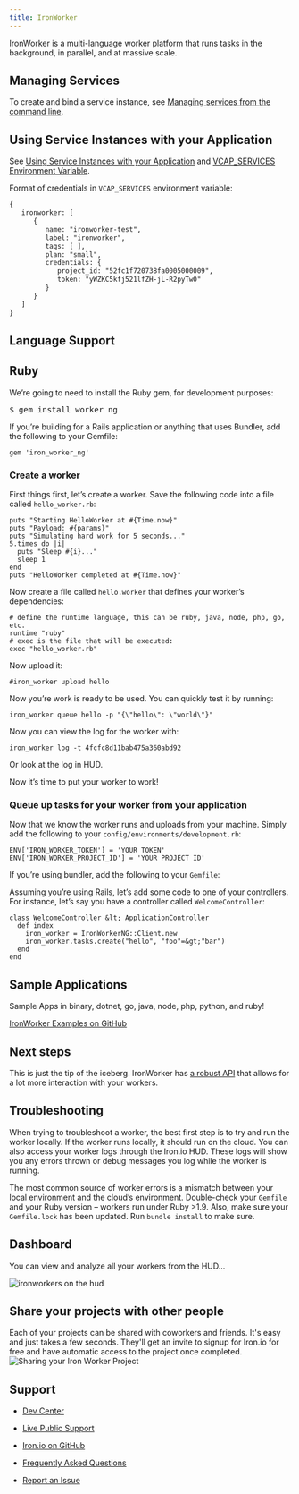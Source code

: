 ```yaml
---
title: IronWorker
---
```


IronWorker is a multi-language worker platform that runs tasks in the background, in parallel, and at massive scale.

## <a id='managing'></a>Managing Services ##

To create and bind a service instance, see [Managing services from the command line](/devguide/services/managing-services.html).

## <a id='using'></a>Using Service Instances with your Application ##

See [Using Service Instances with your Application](/devguide/services/managing-services.html#use) and [VCAP_SERVICES Environment Variable](/devguide/deploy-apps/environment-variable.html).

Format of credentials in `VCAP_SERVICES` environment variable:

~~~xml
{
   ironworker: [
      {
         name: "ironworker-test",
         label: "ironworker",
         tags: [ ],
         plan: "small",
         credentials: {
            project_id: "52fc1f720738fa0005000009",
            token: "yWZKC5kfj521lfZH-jL-R2pyTw0"
         }
      }
   ]
}
~~~

## <a id='language-support'></a>Language Support ##

## Ruby

We’re going to need to install the Ruby gem, for development purposes:

<pre class="terminal">
$ gem install worker_ng
</pre>

If you’re building for a Rails application or anything that uses Bundler, add the following to your Gemfile:

~~~
gem 'iron_worker_ng'
~~~

### Create a worker ###

First things first, let’s create a worker. Save the following code into a file called `hello_worker.rb`:

    puts "Starting HelloWorker at #{Time.now}"
    puts "Payload: #{params}"
    puts "Simulating hard work for 5 seconds..."
    5.times do |i|
      puts "Sleep #{i}..."
      sleep 1
    end
    puts "HelloWorker completed at #{Time.now}"

Now create a file called `hello.worker` that defines your worker’s dependencies:


    # define the runtime language, this can be ruby, java, node, php, go, etc.
    runtime "ruby"
    # exec is the file that will be executed:
    exec "hello_worker.rb"

Now upload it:

    #iron_worker upload hello

Now you’re work is ready to be used. You can quickly test it by running:


    iron_worker queue hello -p "{\"hello\": \"world\"}"

Now you can view the log for the worker with:


    iron_worker log -t 4fcfc8d11bab475a360abd92

Or look at the log in HUD.

Now it’s time to put your worker to work!

### Queue up tasks for your worker from your application ###

Now that we know the worker runs and uploads from your machine. Simply add the following to your `config/environments/development.rb`:


    ENV['IRON_WORKER_TOKEN'] = 'YOUR TOKEN'
    ENV['IRON_WORKER_PROJECT_ID'] = 'YOUR PROJECT ID'

If you’re using bundler, add the following to your `Gemfile`:

Assuming you’re using Rails, let’s add some code to one of your controllers. For instance, let’s say you have a controller called `WelcomeController`:


    class WelcomeController &lt; ApplicationController
      def index
        iron_worker = IronWorkerNG::Client.new
        iron_worker.tasks.create("hello", "foo"=&gt;"bar")
      end
    end


## <a id='sample-app'></a>Sample Applications ##

Sample Apps in binary, dotnet, go, java, node, php, python, and ruby!

[IronWorker Examples on GitHub](https://github.com/iron-io/iron_worker_examples)

## <a id='next-steps'></a>Next steps ##

This is just the tip of the iceberg. IronWorker has [a robust API](http://dev.iron.io/worker/) that allows for a lot more interaction with your workers. 

## <a id='troubleshooting'></a>Troubleshooting ##

When trying to troubleshoot a worker, the best first step is to try and run the worker locally. If the worker runs locally, it should run on the cloud. You can also access your worker logs through the Iron.io HUD. These logs will show you any errors thrown or debug messages you log while the worker is running.

The most common source of worker errors is a mismatch between your local environment and the cloud’s environment. Double-check your `Gemfile` and your Ruby version – workers run under Ruby &gt;1.9. Also, make sure your `Gemfile.lock` has been updated. Run `bundle install` to make sure.

## <a id='dashboard'></a>Dashboard ##

You can view and analyze all your workers from the HUD...

![ironworkers on the hud][1]
  
## <a id='share'></a>Share your projects with other people ##

Each of your projects can be shared with coworkers and friends. It's easy and just takes a few seconds. They'll get an invite to signup for Iron.io for free and have automatic access to the project once completed.
![Sharing your Iron Worker Project][2]

## <a id='support'></a>Support ##

- [Dev Center](http:www.dev.iron.io)
- [Live Public Support](http://get.iron.io/chat)
- [Iron.io on GitHub](https://github.com/iron-io)
- [Frequently Asked Questions](http://dev.iron.io/faq)
- [Report an Issue](https://github.com/iron-io/issues/issues)

  [1]: http://www.iron.io/assets/screenshots/home-scrnshot-worker-1.png
  [2]: https://d2oawfjgoy88bd.cloudfront.net/523a211b2cdcf276fb5dae02/523a211c2cdcf276fb5dae04/528be904888b9d471f460281.png?Expires=1384987278&Signature=Bt8WG1evom8MFsh1rLSWqF2KFBK1c6l4tGWjuaTRMbw~jvDYBQY6QvdyCKB29Q2TkjvIb0n5rX9XvWWTEti5MFCJYKHwpKdjcdePk9vv0OhBU0vRCdfwotpPNemnkfQ5DvBBJXb7FxH3cWbN~3TiZnlmB0gMXlbnDtciLoakbgjkALTZsy1nBrAapUQ6VQWqjA9B6~Kb6gBTBP~2Ep8BN63970GtgR5ecBtx1OnsCFFrnFAodzfbUzcPj8AMONSsNjIowLbYPNP8OEePl89Z2U~lXQa7lcvWMAnlV8rzz6Ftvno5C8Ly~YS2C52N~3Zj9Lm-vD9QY4gX7M9-lzjoKg__&Key-Pair-Id=APKAJHEJJBIZWFB73RSA
